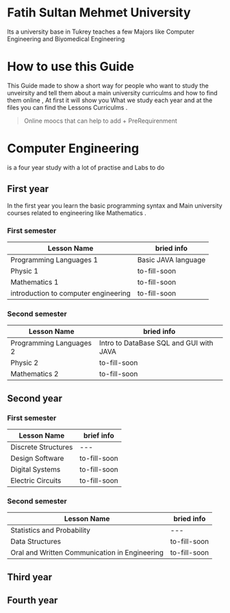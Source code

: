 
# Fatih Sultan Mehmet University 
Its a university base in Tukrey teaches a few Majors like Computer Engineering and Biyomedical Engineering

# How to use this Guide 
This Guide made to show a short way for people who want to study the unveirsity and tell them about
a main university curriculms and how to find them online , At first it will show you What we study each year
and at the files you can find the Lessons Curriculms .

> Online moocs that can help to add + PreRequirenment

# Computer Engineering 
is a four year study with a lot of practise and Labs to do 

## First year
In the first year you learn the basic programming syntax and Main university courses related to engineering like Mathematics .

### First semester 
|Lesson Name | bried info |
| --- | --- | 
| Programming Languages 1  | Basic JAVA language  | 
| Physic 1  | to-fill-soon  |
| Mathematics 1  | to-fill-soon  |
| introduction to computer engineering  | to-fill-soon  |


### Second semester 
|Lesson Name | bried info |
| --- | --- | 
| Programming Languages 2  | Intro to DataBase SQL and GUI with JAVA  | 
| Physic 2  | to-fill-soon  | 
| Mathematics  2  | to-fill-soon  |


## Second year 

### First semester 
|Lesson Name | brief info |
| --- | --- | 
| Discrete Structures | ---  | 
| Design Software | to-fill-soon  |
| Digital  Systems  | to-fill-soon  |
| Electric Circuits | to-fill-soon  |


### Second semester 
|Lesson Name | bried info |
| --- | --- | 
| Statistics and Probability  |---  | 
| Data Structures  | to-fill-soon  | 
| Oral and Written Communication in Engineering  | to-fill-soon  |

## Third year 


## Fourth year 
